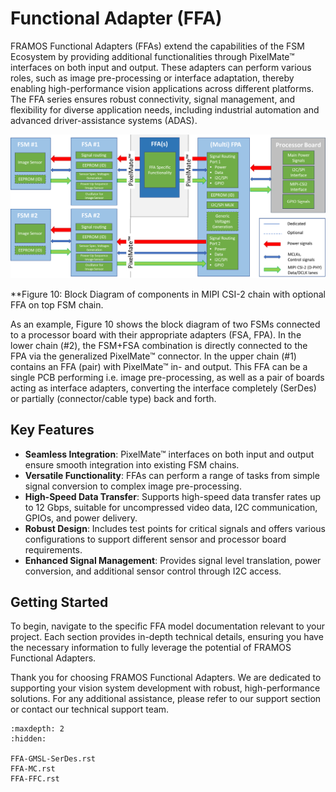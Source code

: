 # Functional Adapter (FFA)

FRAMOS Functional Adapters (FFAs) extend the capabilities of the FSM Ecosystem by providing additional functionalities through PixelMate™ interfaces on both input and output. These adapters can perform various roles, such as image pre-processing or interface adaptation, thereby enabling high-performance vision applications across different platforms. The FFA series ensures robust connectivity, signal management, and flexibility for diverse application needs, including industrial automation and advanced driver-assistance systems (ADAS).

![FFA-1](FFA-1.png)

**Figure 10: Block Diagram of components in MIPI CSI-2 chain with optional FFA on top FSM chain.

As an example, Figure 10 shows the block diagram of two FSMs connected
to a processor board with their appropriate adapters (FSA, FPA). In the
lower chain (#2), the FSM+FSA combination is directly connected to the
FPA via the generalized PixelMate™ connector. In the upper chain (#1)
contains an FFA (pair) with PixelMate™ in- and output. This FFA can be a
single PCB performing i.e. image pre-processing, as well as a pair of
boards acting as interface adapters, converting the interface completely
(SerDes) or partially (connector/cable type) back and forth.

## Key Features

- **Seamless Integration**: PixelMate™ interfaces on both input and output ensure smooth integration into existing FSM chains.
- **Versatile Functionality**: FFAs can perform a range of tasks from simple signal conversion to complex image pre-processing.
- **High-Speed Data Transfer**: Supports high-speed data transfer rates up to 12 Gbps, suitable for uncompressed video data, I2C communication, GPIOs, and power delivery.
- **Robust Design**: Includes test points for critical signals and offers various configurations to support different sensor and processor board requirements.
- **Enhanced Signal Management**: Provides signal level translation, power conversion, and additional sensor control through I2C access.

## Getting Started

To begin, navigate to the specific FFA model documentation relevant to your project. Each section provides in-depth technical details, ensuring you have the necessary information to fully leverage the potential of FRAMOS Functional Adapters.

Thank you for choosing FRAMOS Functional Adapters. We are dedicated to supporting your vision system development with robust, high-performance solutions. For any additional assistance, please refer to our support section or contact our technical support team.

```{toctree}
:maxdepth: 2
:hidden:

FFA-GMSL-SerDes.rst
FFA-MC.rst
FFA-FFC.rst
```